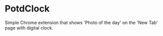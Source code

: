 # PotdClock
Simple Chrome extension that shows 'Photo of the day' on the 'New Tab' page with digital clock.
